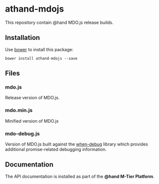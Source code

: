 # athand-mdojs #

This repository contain @hand MDO.js release builds.

## Installation ##

Use [bower](http://bower.io/) to install this package:

	bower install athand-mdojs --save

## Files ##

### mdo.js ###

Release version of MDO.js.

### mdo.min.js ###

Minified version of MDO.js

### mdo-debug.js ###

Version of MDO.js built against the [when-debug](https://github.com/cujojs/when/wiki/when-debug/7c62f49712ec2a5842f8a8e9da1f740df2575b82) library which provides additional promise-related debugging information.

## Documentation ##

The API documentation is installed as part of the **@hand M-Tier Platform**.
